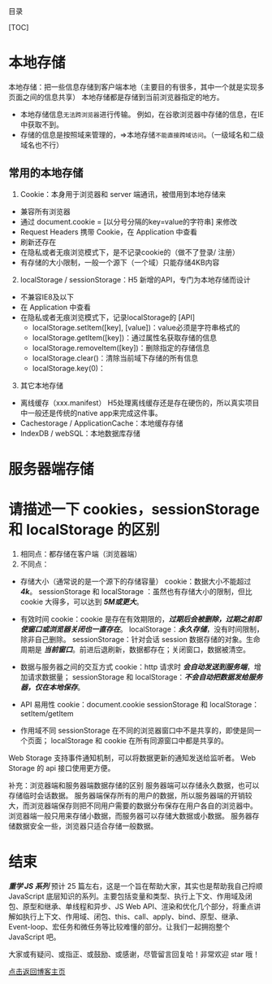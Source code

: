 目录

[TOC]


# 本地存储

本地存储：把一些信息存储到客户端本地（主要目的有很多，其中一个就是实现多页面之间的信息共享）
本地存储都是存储到当前浏览器指定的地方。
- 本地存储信息`无法跨浏览器`进行传输。
例如，在谷歌浏览器中存储的信息，在IE中获取不到。
- 存储的信息是按照域来管理的，=>本地存储`不能直接跨域访问`。（一级域名和二级域名也不行）

## 常用的本地存储
1. Cookie：本身用于浏览器和 server 端通讯，被借用到本地存储来
  - 兼容所有浏览器
  - 通过 document.cookie = [以分号分隔的key=value的字符串] 来修改
  - Request Headers 携带 Cookie，在 Application 中查看
  - 刷新还存在
  - 在隐私或者无痕浏览模式下，是不记录cookie的（做不了登录/ 注册）
  - 有存储的大小限制，一般一个源下（一个域）只能存储4KB内容

2. localStorage / sessionStorage：H5 新增的API，专门为本地存储而设计
  - 不兼容IE8及以下
  - 在 Application 中查看
  - 在隐私或者无痕浏览模式下，记录localStorage的
   [API]
    + localStorage.setItem([key], [value])：value必须是字符串格式的
    + localStorage.getItem([key])：通过属性名获取存储的信息
    + localStorage.removeItem([key])：删除指定的存储信息
    + localStorage.clear()：清除当前域下存储的所有信息
    + localStorage.key(0)：

3. 其它本地存储
- 离线缓存（xxx.manifest）
H5处理离线缓存还是存在硬伤的，所以真实项目中一般还是传统的native app来完成这件事。
- Cachestorage / ApplicationCache：本地缓存存储
- IndexDB / webSQL：本地数据库存储


# 服务器端存储


# 请描述一下 cookies，sessionStorage 和 localStorage 的区别
1. 相同点：都存储在客户端（浏览器端）
2. 不同点：
- 存储大小（通常说的是一个源下的存储容量）
cookie：数据大小不能超过 ***4k***。
sessionStorage 和 localStorage ：虽然也有存储大小的限制，但比cookie 大得多，可以达到 ***5M或更大***。

- 有效时间
cookie：cookie 是存在有效期限的，***过期后会被删除，过期之前即使窗口或浏览器关闭也一直存在***。
localStorage：***永久存储***，没有时间限制，除非自己删除。
sessionStorage：针对会话 session 数据存储的对象。生命周期是 ***当前窗口***。前进后退刷新，数据都存在；关闭窗口，数据被清空。

- 数据与服务器之间的交互方式
cookie：http 请求时 ***会自动发送到服务端***，增加请求数据量；
sessionStorage 和 localStorage：***不会自动把数据发给服务器，仅在本地保存***。

- API 易用性
  cookie：document.cookie
  sessionStorage 和 localStorage：setItem/getItem

- 作用域不同
sessionStorage 在不同的浏览器窗口中不是共享的，即使是同一个页面；
localStorage 和 cookie 在所有同源窗口中都是共享的。


Web Storage 支持事件通知机制，可以将数据更新的通知发送给监听者。
Web Storage 的 api 接口使用更方便。

补充：浏览器端和服务器端数据存储的区别
服务器端可以存储永久数据，也可以存储临时会话数据。
服务器端保存所有的用户的数据，所以服务器端的开销较大，而浏览器端保存则把不同用户需要的数据分布保存在用户各自的浏览器中。
浏览器端一般只用来存储小数据，而服务器可以存储大数据或小数据。
服务器存储数据安全一些，浏览器只适合存储一般数据。

# 结束
***重学 JS 系列*** 预计 25 篇左右，这是一个旨在帮助大家，其实也是帮助我自己捋顺 JavaScript 底层知识的系列。主要包括变量和类型、执行上下文、作用域及闭包、原型和继承、单线程和异步、JS Web API、渲染和优化几个部分，将重点讲解如执行上下文、作用域、闭包、this、call、apply、bind、原型、继承、Event-loop、宏任务和微任务等比较难懂的部分。让我们一起拥抱整个 JavaScript 吧。

大家或有疑问、或指正、或鼓励、或感谢，尽管留言回复哈！非常欢迎 star 哦！

[点击返回博客主页](https://github.com/chenchen0224/webfrontend-space)